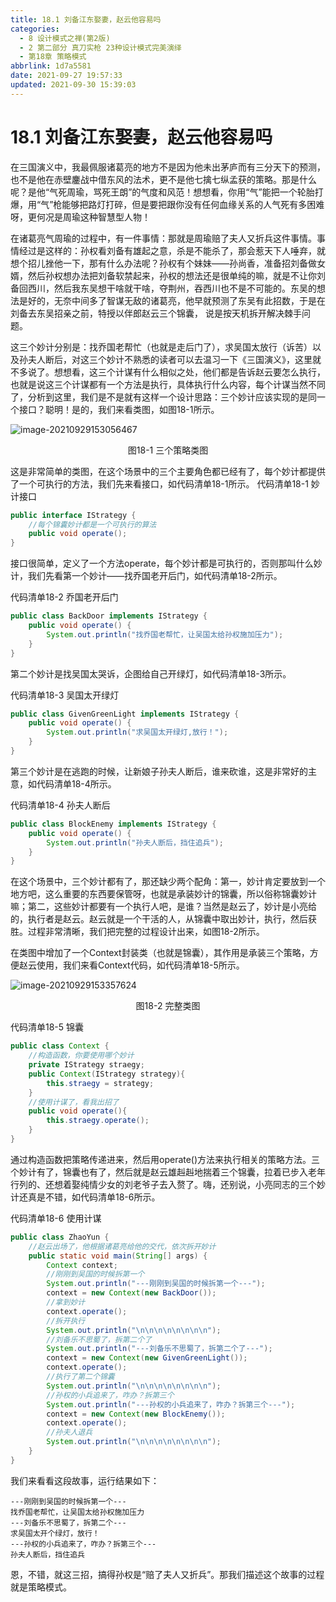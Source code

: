 ```yaml
---
title: 18.1 刘备江东娶妻，赵云他容易吗
categories:
  - 8 设计模式之禅(第2版)
  - 2 第二部分 真刀实枪 23种设计模式完美演绎
  - 第18章 策略模式
abbrlink: 1d7a5581
date: 2021-09-27 19:57:33
updated: 2021-09-30 15:39:03
---
```

# 18.1 刘备江东娶妻，赵云他容易吗
在三国演义中，我最佩服诸葛亮的地方不是因为他未出茅庐而有三分天下的预测，也不是他在赤壁鏖战中借东风的法术，更不是他七擒七纵孟获的策略。那是什么呢？是他“气死周瑜，骂死王朗”的气度和风范！想想看，你用“气”能把一个轮胎打爆，用“气”枪能够把路灯打碎，但是要把跟你没有任何血缘关系的人气死有多困难呀，更何况是周瑜这种智慧型人物！

在诸葛亮气周瑜的过程中，有一件事情：那就是周瑜赔了夫人又折兵这件事情。事情经过是这样的：孙权看刘备有雄起之意，杀是不能杀了，那会惹天下人唾弃，就想个招儿挫他一下，那有什么办法呢？孙权有个妹妹——孙尚香，准备招刘备做女婿，然后孙权想办法把刘备软禁起来，孙权的想法还是很单纯的嘛，就是不让你刘备回西川，然后我东吴想干啥就干啥，夺荆州，吞西川也不是不可能的。东吴的想法是好的，无奈中间多了智谋无敌的诸葛亮，他早就预测了东吴有此招数，于是在刘备去东吴招亲之前，特授以伴郎赵云三个锦囊， 说是按天机拆开解决棘手问题。

这三个妙计分别是：找乔国老帮忙（也就是走后门了），求吴国太放行（诉苦）以及孙夫人断后，对这三个妙计不熟悉的读者可以去温习一下《三国演义》，这里就不多说了。想想看，这三个计谋有什么相似之处，他们都是告诉赵云要怎么执行，也就是说这三个计谋都有一个方法是执行，具体执行什么内容，每个计谋当然不同了，分析到这里，我们是不是就有这样一个设计思路：三个妙计应该实现的是同一个接口？聪明！是的，我们来看类图，如图18-1所示。

![image-20210929153056467](https://gitee.com/XiaoLan223/images/raw/master/Blog/Sum/20210929153056.png)

<center>图18-1 三个策略类图</center>

这是非常简单的类图，在这个场景中的三个主要角色都已经有了，每个妙计都提供了一个可执行的方法，我们先来看接口，如代码清单18-1所示。
代码清单18-1 妙计接口
```java
public interface IStrategy {
    //每个锦囊妙计都是一个可执行的算法
    public void operate();
}
```
接口很简单，定义了一个方法operate，每个妙计都是可执行的，否则那叫什么妙计，我们先看第一个妙计——找乔国老开后门，如代码清单18-2所示。

代码清单18-2 乔国老开后门
```java
public class BackDoor implements IStrategy {
    public void operate() {
        System.out.println("找乔国老帮忙，让吴国太给孙权施加压力");
    }
}
```
第二个妙计是找吴国太哭诉，企图给自己开绿灯，如代码清单18-3所示。

代码清单18-3 吴国太开绿灯
```java
public class GivenGreenLight implements IStrategy {
    public void operate() {
        System.out.println("求吴国太开绿灯,放行！");
    }
}
```
第三个妙计是在逃跑的时候，让新娘子孙夫人断后，谁来砍谁，这是非常好的主意，如代码清单18-4所示。

代码清单18-4 孙夫人断后
```java
public class BlockEnemy implements IStrategy {
    public void operate() {
        System.out.println("孙夫人断后，挡住追兵");
    }
}
```
在这个场景中，三个妙计都有了，那还缺少两个配角：第一，妙计肯定要放到一个地方吧，这么重要的东西要保管呀，也就是承装妙计的锦囊，所以俗称锦囊妙计嘛；第二，这些妙计都要有一个执行人吧，是谁？当然是赵云了，妙计是小亮给的，执行者是赵云。赵云就是一个干活的人，从锦囊中取出妙计，执行，然后获胜。过程非常清晰，我们把完整的过程设计出来，如图18-2所示。

在类图中增加了一个Context封装类（也就是锦囊），其作用是承装三个策略，方便赵云使用，我们来看Context代码，如代码清单18-5所示。

![image-20210929153357624](https://gitee.com/XiaoLan223/images/raw/master/Blog/Sum/20210929153357.png)

<center>图18-2 完整类图</center>

代码清单18-5 锦囊
```java
public class Context {
    //构造函数，你要使用哪个妙计
    private IStrategy straegy;
    public Context(IStrategy strategy){
        this.straegy = strategy;
    }
    //使用计谋了，看我出招了
    public void operate(){
        this.straegy.operate();
    }
}
```
通过构造函数把策略传递进来，然后用operate()方法来执行相关的策略方法。三个妙计有了，锦囊也有了，然后就是赵云雄赳赳地揣着三个锦囊，拉着已步入老年行列的、还想着娶纯情少女的刘老爷子去入赘了。嗨，还别说，小亮同志的三个妙计还真是不错，如代码清单18-6所示。

代码清单18-6 使用计谋
```java
public class ZhaoYun {
    //赵云出场了，他根据诸葛亮给他的交代，依次拆开妙计
    public static void main(String[] args) {
        Context context;
        //刚刚到吴国的时候拆第一个
        System.out.println("---刚刚到吴国的时候拆第一个---");
        context = new Context(new BackDoor());
        //拿到妙计
        context.operate();
        //拆开执行
        System.out.println("\n\n\n\n\n\n\n\n");
        //刘备乐不思蜀了，拆第二个了
        System.out.println("---刘备乐不思蜀了，拆第二个了---");
        context = new Context(new GivenGreenLight());
        context.operate();
        //执行了第二个锦囊
        System.out.println("\n\n\n\n\n\n\n\n");
        //孙权的小兵追来了，咋办？拆第三个
        System.out.println("---孙权的小兵追来了，咋办？拆第三个---");
        context = new Context(new BlockEnemy());
        context.operate();
        //孙夫人退兵
        System.out.println("\n\n\n\n\n\n\n\n");
    }
}
```
我们来看看这段故事，运行结果如下：
```
---刚刚到吴国的时候拆第一个--- 
找乔国老帮忙，让吴国太给孙权施加压力 
---刘备乐不思蜀了，拆第二个--- 
求吴国太开个绿灯，放行！ 
---孙权的小兵追来了，咋办？拆第三个--- 
孙夫人断后，挡住追兵
```
恩，不错，就这三招，搞得孙权是“赔了夫人又折兵”。那我们描述这个故事的过程就是策略模式。

